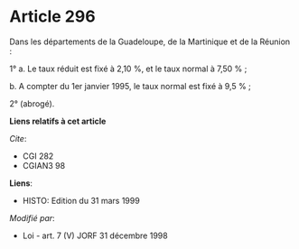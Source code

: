 # Article 296

Dans les départements de la Guadeloupe, de la Martinique et de la Réunion :

1° a. Le taux réduit est fixé à 2,10 %, et le taux normal à 7,50 % ;

b. A compter du 1er janvier 1995, le taux normal est fixé à 9,5 % ;

2° (abrogé).

**Liens relatifs à cet article**

_Cite_:

  - CGI 282
  - CGIAN3 98

**Liens**:

  - HISTO: Edition du 31 mars 1999

_Modifié par_:

  - Loi - art. 7 (V) JORF 31 décembre 1998
